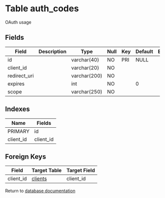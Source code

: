 Table auth_codes
===========

OAuth usage

Fields
------

| Field        | Description | Type         | Null | Key | Default | Extra |
| ------------ | ----------- | ------------ | ---- | --- | ------- | ----- |
| id           |             | varchar(40)  | NO   | PRI | NULL    |       |
| client_id    |             | varchar(20)  | NO   |     |         |       |
| redirect_uri |             | varchar(200) | NO   |     |         |       |
| expires      |             | int          | NO   |     | 0       |       |
| scope        |             | varchar(250) | NO   |     |         |       |

Indexes
------------

| Name | Fields |
|------|---------|
| PRIMARY | id |
| client_id | client_id |

Foreign Keys
------------

| Field | Target Table | Target Field |
|-------|--------------|--------------|
| client_id | [clients](help/database/db_clients) | client_id |

Return to [database documentation](help/database)
